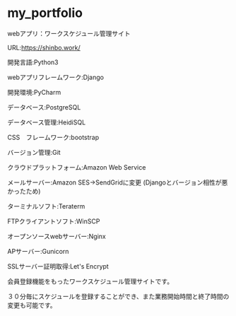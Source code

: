 # my_portfolio

webアプリ：ワークスケジュール管理サイト 

URL:https://shinbo.work/


開発言語:Python3

webアプリフレームワーク:Django

開発環境:PyCharm

データベース:PostgreSQL

データベース管理:HeidiSQL

CSS　フレームワーク:bootstrap

バージョン管理:Git

クラウドプラットフォーム:Amazon Web Service

メールサーバー:Amazon SES→SendGridに変更 (Djangoとバージョン相性が悪かったため)

ターミナルソフト:Teraterm

FTPクライアントソフト:WinSCP

オープンソースwebサーバー:Nginx

APサーバー:Gunicorn

SSLサーバー証明取得:Let's Encrypt



会員登録機能をもったワークスケジュール管理サイトです。

３０分毎にスケジュールを登録することができ、また業務開始時間と終了時間の変更も可能です。
